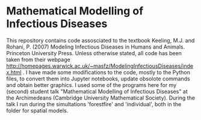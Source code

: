 # Mathematical Modelling of Infectious Diseases
This repository contains code assosciated to the textbook Keeling, M.J. and Rohani, P. (2007) Modeling Infectious Diseases in Humans and Animals. Princeton University Press. Unless otherwise stated, all code has been taken from their webpage http://homepages.warwick.ac.uk/~masfz/ModelingInfectiousDiseases/index.html . I have made some modifications to the code, mostly to the Python files, to convert them into Jupyter notebooks, update obsolote commands and obtain better graphics.
I used some of the programs here for my (second) student talk "Mathematical Modelling of Infectious Diseases" at the Archimedeans (Cambridge University Mathematical Society). During the talk I run during the simultations 'forestfire' and 'individual', both in the folder for spatial models.
